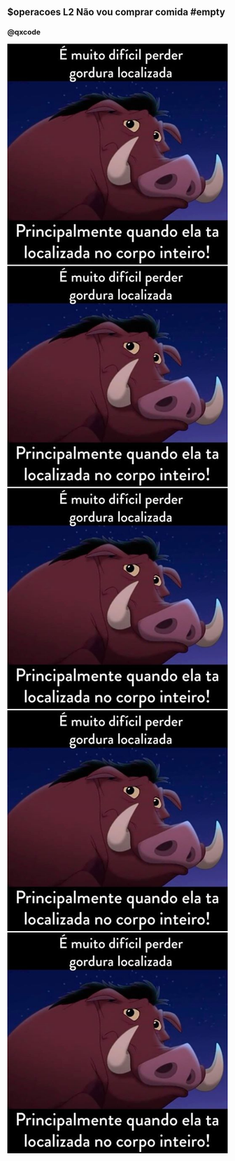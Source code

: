 ## $operacoes L2 Não vou comprar comida #empty
### @qxcode
![](imgs/img.jpg)
![](__capa.jpg)
![](imgs/img.jpg)
![](imgs/img.jpg)
![](imgs/img.jpg)
